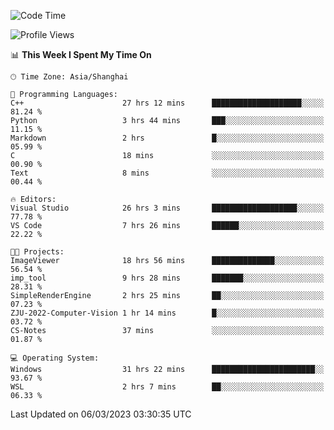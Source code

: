 <!--START_SECTION:waka-->
![Code Time](http://img.shields.io/badge/Code%20Time-730%20hrs%2042%20mins-blue)

![Profile Views](http://img.shields.io/badge/Profile%20Views-4-blue)

📊 **This Week I Spent My Time On** 

```text
🕑︎ Time Zone: Asia/Shanghai

💬 Programming Languages: 
C++                      27 hrs 12 mins      ████████████████████░░░░░   81.24 % 
Python                   3 hrs 44 mins       ███░░░░░░░░░░░░░░░░░░░░░░   11.15 % 
Markdown                 2 hrs               █░░░░░░░░░░░░░░░░░░░░░░░░   05.99 % 
C                        18 mins             ░░░░░░░░░░░░░░░░░░░░░░░░░   00.90 % 
Text                     8 mins              ░░░░░░░░░░░░░░░░░░░░░░░░░   00.44 % 

🔥 Editors: 
Visual Studio            26 hrs 3 mins       ███████████████████░░░░░░   77.78 % 
VS Code                  7 hrs 26 mins       ██████░░░░░░░░░░░░░░░░░░░   22.22 % 

🐱‍💻 Projects: 
ImageViewer              18 hrs 56 mins      ██████████████░░░░░░░░░░░   56.54 % 
imp_tool                 9 hrs 28 mins       ███████░░░░░░░░░░░░░░░░░░   28.31 % 
SimpleRenderEngine       2 hrs 25 mins       ██░░░░░░░░░░░░░░░░░░░░░░░   07.23 % 
ZJU-2022-Computer-Vision 1 hr 14 mins        █░░░░░░░░░░░░░░░░░░░░░░░░   03.72 % 
CS-Notes                 37 mins             ░░░░░░░░░░░░░░░░░░░░░░░░░   01.87 % 

💻 Operating System: 
Windows                  31 hrs 22 mins      ███████████████████████░░   93.67 % 
WSL                      2 hrs 7 mins        ██░░░░░░░░░░░░░░░░░░░░░░░   06.33 % 
```


 Last Updated on 06/03/2023 03:30:35 UTC
<!--END_SECTION:waka-->